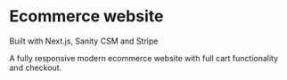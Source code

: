 # Ecommerce website
Built with Next.js, Sanity CSM and Stripe

A fully responsive modern ecommerce website with full cart functionality and checkout. 
